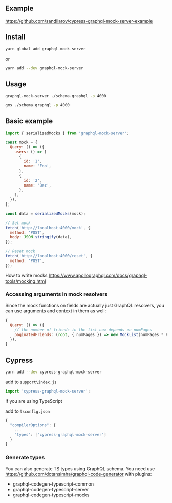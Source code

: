 ## Example
https://github.com/sandiiarov/cypress-graphql-mock-server-example

## Install

```sh
yarn global add graphql-mock-server
```

or

```sh
yarn add --dev graphql-mock-server
```

## Usage

```sh
graphql-mock-server ./schema.graphql -p 4000
```

```sh
gms ./schema.graphql -p 4000
```

## Basic example

```js
import { serializedMocks } from 'graphql-mock-server';

const mock = {
  Query: () => ({
    users: () => [
      {
        id: '1',
        name: 'Foo',
      },
      {
        id: '2',
        name: 'Baz',
      },
    ],
  }),
};

const data = serializedMocks(mock);

// Set mock
fetch('http://localhost:4000/mock', {
  method: 'POST',
  body: JSON.stringify(data),
});

// Reset mock
fetch('http://localhost:4000/reset', {
  method: 'POST',
});
```

How to write mocks
https://www.apollographql.com/docs/graphql-tools/mocking.html

### Accessing arguments in mock resolvers

Since the mock functions on fields are actually just GraphQL resolvers, you can use arguments and context in them as well:

```js
{
  Query: () => ({
    // the number of friends in the list now depends on numPages
    paginatedFriends: (root, { numPages }) => new MockList(numPages * PAGE_SIZE),
  }),
}
```

## Cypress
```sh
yarn add --dev cypress-graphql-mock-server
```
add to `support\index.js`
```js
import 'cypress-graphql-mock-server';
```
If you are using TypeScript

add to `tsconfig.json`
```js
{
  "compilerOptions": {
    ...
    "types": ["cypress-graphql-mock-server"]
  }
}
```
### Generate types
You can also generate TS types using GraphQL schema.
You need use https://github.com/dotansimha/graphql-code-generator
with plugins:
 - graphql-codegen-typescript-common
 - graphql-codegen-typescript-server
 - graphql-codegen-typescript-mocks
 

